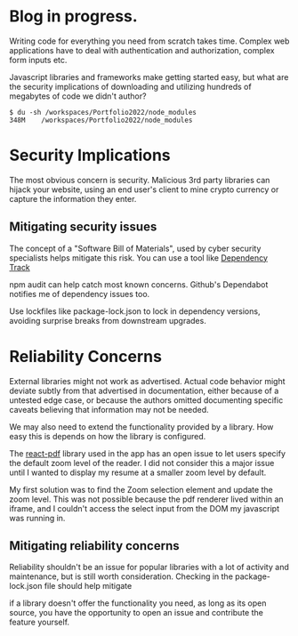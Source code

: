 Blog in progress.
=================

Writing code for everything you need from scratch takes time. Complex web applications have to deal with authentication and authorization, complex form inputs etc.

Javascript libraries and frameworks make getting started easy, but what are the security implications of downloading and utilizing hundreds of megabytes of code we didn't author?

```
$ du -sh /workspaces/Portfolio2022/node_modules
348M    /workspaces/Portfolio2022/node_modules
```

# Security Implications

The most obvious concern is security. Malicious 3rd party libraries can hijack your website, using an end user's client to mine crypto currency or capture the information they enter.

## Mitigating security issues

The concept of a "Software Bill of Materials", used by cyber security specialists helps mitigate this risk. You can use a tool like [Dependency Track](https://dependencytrack.org/) 

npm audit can help catch most known concerns. Github's Dependabot notifies me of dependency issues too.

Use lockfiles like package-lock.json to lock in dependency versions, avoiding surprise breaks from downstream upgrades.

# Reliability Concerns

External libraries might not work as advertised. Actual code behavior might deviate subtly from that advertised in documentation, either because of a untested edge case, or because the authors omitted documenting specific caveats believing that information may not be needed.

We may also need to extend the functionality provided by a library. How easy this is depends on how the library is configured.

The [react-pdf](https://github.com/diegomura/react-pdf) library used in the app has an open issue to let users specify the default zoom level of the reader. I did not consider this a major issue until I wanted to display my resume at a smaller zoom level by default. 

My first solution was to find the Zoom selection element and update the zoom level. This was not possible because the pdf renderer lived within an iframe, and I couldn't access the select input from the DOM my javascript was running in.

## Mitigating reliability concerns

Reliability shouldn't be an issue for popular libraries with a lot of activity and maintenance, but is still worth consideration. Checking in the package-lock.json file should help mitigate 

if a library doesn't offer the functionality you need, as long as its open source, you have the opportunity to open an issue and contribute the feature yourself.